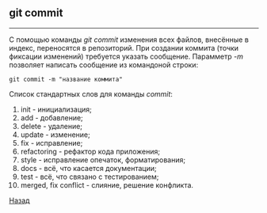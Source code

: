 ## git commit
---
С помощью команды *git commit* изменения всех файлов, внесённые в индекс, переносятся в репозиторий. При создании коммита (точки фиксации изменений) требуется указать сообщение. 
Парамметр *-m* позволяет написать сообщение из командоной строки:

```bash=
git commit -m "название коммита"
```

Список стандартных слов для команды *commit*:
1. init - инициализация;
2. add - добавление;
3. delete - удаление;
4. update - изменение;
5. fix - исправление;
6. refactoring - рефактор кода приложения;
7. style - исправление опечаток, форматирования;
8. docs - всё, что касается документации;
9. test - всё, что связано с тестированием;
10. merged, fix conflict - слияние, решение конфликта.

[Назад](./readme.md)